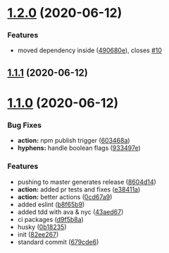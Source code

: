 # [1.2.0](https://github.com/Kirkhammetz/flaggy/compare/1.1.1...1.2.0) (2020-06-12)


### Features

* moved dependency inside ([490680e](https://github.com/Kirkhammetz/flaggy/commit/490680ece17688ded81ef9b6fe48dad666e33b1a)), closes [#10](https://github.com/Kirkhammetz/flaggy/issues/10)



## [1.1.1](https://github.com/Kirkhammetz/flaggy/compare/1.1.0...1.1.1) (2020-06-12)



# [1.1.0](https://github.com/Kirkhammetz/flaggy/compare/82ee267e5bb18296cd0c69bc980269fce88c9566...1.1.0) (2020-06-12)


### Bug Fixes

* **action:** npm publish trigger ([603468a](https://github.com/Kirkhammetz/flaggy/commit/603468aa6def160472df383aa1c09cf3e9f75a64))
* **hyphens:** handle boolean flags ([933497e](https://github.com/Kirkhammetz/flaggy/commit/933497e0bfe96f578bf727b960a99384805270d7))


### Features

* pushing to master generates release ([8604d14](https://github.com/Kirkhammetz/flaggy/commit/8604d14fdcba70c9e44ed87fd9c0ee9adaeb3155))
* **action:** added pr tests and fixes ([e38411a](https://github.com/Kirkhammetz/flaggy/commit/e38411af9dc47a32aa6dc879f34734c0ac4af03c))
* **action:** better actions ([0cd67a9](https://github.com/Kirkhammetz/flaggy/commit/0cd67a9f8a6ecd913b143af6c57fe5ef77ee21ba))
* added eslint ([b8f65b9](https://github.com/Kirkhammetz/flaggy/commit/b8f65b9efbb99de42f35dacb2ae01cb72d2c7a69))
* added tdd with ava & nyc ([43aed67](https://github.com/Kirkhammetz/flaggy/commit/43aed674cfc0c4e65c1a43899703094d5bcca468))
* ci packages ([d9f5b8a](https://github.com/Kirkhammetz/flaggy/commit/d9f5b8a6320f69bae5c16d4303670018834c7693))
* husky ([0b18235](https://github.com/Kirkhammetz/flaggy/commit/0b18235bc3d000f30706fc63e8e6c506a69b58c3))
* init ([82ee267](https://github.com/Kirkhammetz/flaggy/commit/82ee267e5bb18296cd0c69bc980269fce88c9566))
* standard commit ([679cde6](https://github.com/Kirkhammetz/flaggy/commit/679cde6732aed550800fa9c22ddcc989afba0bcd))



